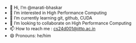 - 👋 Hi, I’m @marati-bhaskar
- 👀 I’m interested in High Performance Computing
- 🌱 I’m currently learning git, github, CUDA
- 💞️ I’m looking to collaborate on High Performance Computing
- 📫 How to reach me : cs24d001@iittp.ac.in
- 😄 Pronouns: he/him

<!---
marati-bhaskar/marati-bhaskar is a ✨ special ✨ repository because its `README.md` (this file) appears on your GitHub profile.
You can click the Preview link to take a look at your changes.
--->
